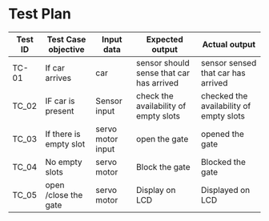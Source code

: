 # Test Plan
|Test ID   |Test Case objective  |Input data   |Expected output   | Actual output|
|----------|---------------------|-------------------|---------------------------------|------------
|TC-01     |If car arrives      |car |sensor should sense that car has arrived| sensor sensed that car has arrived  |
|TC_02   |IF car is present |Sensor input| check the availability of empty slots | checked the availability of empty slots|
|TC_03   |If there is empty slot  | servo motor input  | open the gate |  opened the gate|
|TC_04|No empty slots |servo motor |Block the gate| Blocked the gate|
|TC_05|open /close the gate| servo motor |Display on LCD | Displayed on LCD|
